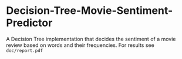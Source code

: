 # Decision-Tree-Movie-Sentiment-Predictor
A Decision Tree implementation that decides the sentiment of a movie review based on words and their frequencies. For results see `doc/report.pdf`
